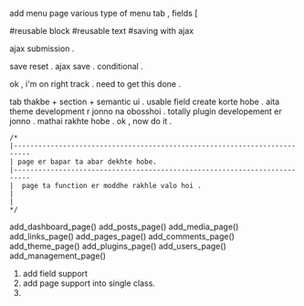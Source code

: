 add menu page
various type of menu 
tab , 
fields
 [

#reusable block
#reusable text
#saving with ajax








ajax submission . 










 
save
reset .
ajax save . 
conditional .











ok , i'm on right track . 
need to get this done .

tab thakbe + section + semantic ui . usable field create korte hobe . 
aita theme development r jonno na obosshoi . totally plugin developement er jonno . 
mathai rakhte hobe . 
ok , now do it . 

















	/*
	|--------------------------------------------------------------------------
	| page er bapar ta abar dekhte hobe. 
	|--------------------------------------------------------------------------
	|  page ta function er moddhe rakhle valo hoi . 
	| 
	|
	*/
add_dashboard_page()
add_posts_page()
add_media_page()
add_links_page()
add_pages_page()
add_comments_page()
add_theme_page()
add_plugins_page()
add_users_page()
add_management_page()




1. add field support
2. add page support into single class. 
3. 